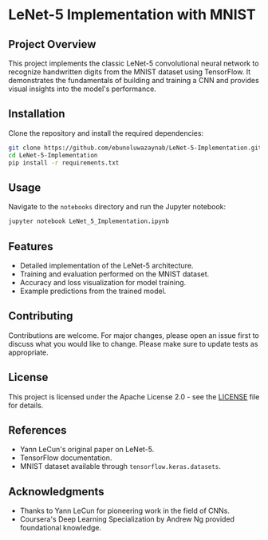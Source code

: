 # LeNet-5 Implementation with MNIST

## Project Overview
This project implements the classic LeNet-5 convolutional neural network to recognize handwritten digits from the MNIST dataset using TensorFlow. It demonstrates the fundamentals of building and training a CNN and provides visual insights into the model's performance.

## Installation

Clone the repository and install the required dependencies:

```bash
git clone https://github.com/ebunoluwazaynab/LeNet-5-Implementation.git
cd LeNet-5-Implementation
pip install -r requirements.txt
```

## Usage

Navigate to the `notebooks` directory and run the Jupyter notebook:

```bash
jupyter notebook LeNet_5_Implementation.ipynb
```

## Features

- Detailed implementation of the LeNet-5 architecture.
- Training and evaluation performed on the MNIST dataset.
- Accuracy and loss visualization for model training.
- Example predictions from the trained model.

## Contributing

Contributions are welcome. For major changes, please open an issue first to discuss what you would like to change. Please make sure to update tests as appropriate.

## License

This project is licensed under the Apache License 2.0 - see the [LICENSE](LICENSE) file for details.

## References

- Yann LeCun's original paper on LeNet-5.
- TensorFlow documentation.
- MNIST dataset available through `tensorflow.keras.datasets`.

## Acknowledgments

- Thanks to Yann LeCun for pioneering work in the field of CNNs.
- Coursera's Deep Learning Specialization by Andrew Ng provided foundational knowledge.




